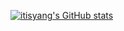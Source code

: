 <!-- ### Hi there 👋 -->

<!--
**itisyang/itisyang** is a ✨ _special_ ✨ repository because its `README.md` (this file) appears on your GitHub profile.

Here are some ideas to get you started:

- 🔭 I’m currently working on ...
- 🌱 I’m currently learning ...
- 👯 I’m looking to collaborate on ...
- 🤔 I’m looking for help with ...
- 💬 Ask me about ...
- 📫 How to reach me: ...
- 😄 Pronouns: ...
- ⚡ Fun fact: ...
-->


<!-- 我是itisyang

- 🚀 技术栈: ![Qt](https://img.shields.io/badge/-Qt-41CD52?style=plastic&logo=Qt) ![C++](https://img.shields.io/badge/-C++-00599C?style=plastic&logo=C) ![Python](https://img.shields.io/badge/-Python-8fcfd1?style=plastic&logo=Python) 
- 🌱 近期读书：《计算机视觉中的多视图几何》《计算机视觉算法与应用》《Python计算机视觉编程》
- 🔭 对新领域有兴趣&热情，擅长快速上手新技术，高效软件开发。 -->

[![itisyang's GitHub stats](https://github-readme-stats.vercel.app/api?username=itisyang&count_private=true&show_icons=true)](https://github.com/anuraghazra/github-readme-stats)
